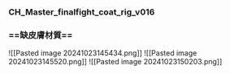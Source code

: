 ### CH_Master_finalfight_coat_rig_v016
### ==缺皮膚材質==
![[Pasted image 20241023145434.png]]
![[Pasted image 20241023145520.png]]
![[Pasted image 20241023150203.png]]
